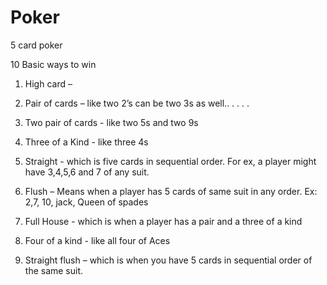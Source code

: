 # Poker

5 card poker

10 Basic ways to win

1.  High card – 
                  

2.  Pair of cards – like two 2’s             can be two 3s as well.. . . . . 
 

3. Two pair of cards  -  like two 5s and two 9s 
 
4. Three of a Kind -  like three 4s
 

5. Straight  -  which is five cards in sequential order. 
For ex, a player might have 3,4,5,6 and 7 of any suit. 
 


6.   Flush – Means when a player has 5 cards of same suit in any order.
Ex: 2,7, 10, jack, Queen of spades
 

7. Full House  -  which is when a player has a pair and a three of a kind 
 

7. Four of  a kind -  like all four of Aces 
 


9. Straight flush – which is when you have 5 cards in sequential order of the same suit.
 




